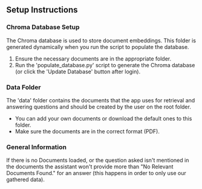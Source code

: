 ## Setup Instructions

### Chroma Database Setup
The Chroma database is used to store document embeddings. This folder is generated dynamically when you run the script to populate the database.

1. Ensure the necessary documents are in the appropriate folder.
2. Run the 'populate_database.py' script to generate the Chroma database (or click the 'Update Database' button after login).

### Data Folder
The 'data' folder contains the documents that the app uses for retrieval and answering questions and should be created by the user on the root folder. 

- You can add your own documents or download the default ones to this folder.
- Make sure the documents are in the correct format (PDF).

### General Information

If there is no Documents loaded, or the question asked isn't mentioned in the documents the assistant won't provide more than "No Relevant Documents Found." for an answer (this happens in order to only use our gathered data).
